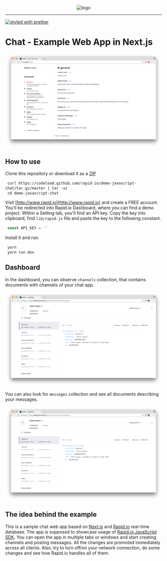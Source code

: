 <p align="center">
  <img alt="logo" src="https://raw.githubusercontent.com/Rapid-SDK/javascript/dev/logo.png" />
</p>
<hr/>

[![styled with prettier](https://img.shields.io/badge/styled_with-prettier-ff69b4.svg)](https://github.com/prettier/prettier)

# Chat - Example Web App in Next.js

<p align="center">
  <img alt="App Screenshot" src="/static/app-screenshot.png" />
</p>

## How to use

Clone this repository or download it as a [ZIP](https://github.com/rapid-io/demo-javascript-chat/archive/master.zip)

```
 curl https://codeload.github.com/rapid-io/demo-javascript-chat/tar.gz/master | tar -xz
 cd demo-javascript-chat
```

Visit [http://www.rapid.io](http://www.rapid.io) and create a FREE account. You'll be redirected into Rapid.io Dashboard, where you can find a demo project. Within a Setting tab, you'll find an API key. Copy the key into clipboard, find `lib/rapid.js` file and paste the key to the following constant.

```js
 const API_KEY = ''
```

Install it and run.

```
 yarn
 yarn run dev
```

## Dashboard

In the dashboard, you can observe `channels` collection, that contains documents with channels of your chat app.

<p align="center">
  <img alt="Dashboard - Channels" src="./static/dashboard-channels.png" />
</p>

You can also look for `messages` collection and see all documents describing your messages.

<p align="center">
  <img alt="Dashboard - Messages" src="./static/dashboard-channels.png" />
</p>


## The idea behind the example

This is a sample chat web app based on [Next.js](https://github.com/zeit/next.js) and [Rapid.io](https://www.rapid.io) real-time database. The app is supposed to showcase usage of [Rapid.io JavaScript SDK](https://github.com/Rapid-SDK/javascript). You can open the app in multiple tabs or windows and start creating channels and posting messages. All the changes are promoted immediately across all clients. Also, try to turn off/on your network connection, do some changes and see how Rapid.io handles all of them.


